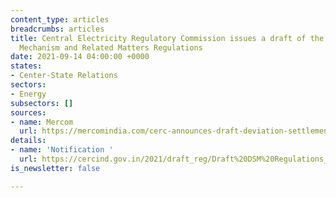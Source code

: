 ```yaml
---
content_type: articles
breadcrumbs: articles
title: Central Electricity Regulatory Commission issues a draft of the Deviation Settlement
  Mechanism and Related Matters Regulations
date: 2021-09-14 04:00:00 +0000
states:
- Center-State Relations
sectors:
- Energy
subsectors: []
sources:
- name: Mercom
  url: https://mercomindia.com/cerc-announces-draft-deviation-settlement-mechanism/
details:
- name: 'Notification '
  url: https://cercind.gov.in/2021/draft_reg/Draft%20DSM%20Regulations_070921.pdf
is_newsletter: false

---
```


